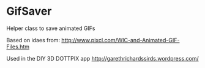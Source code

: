 # GifSaver
Helper class to save animated GIFs

Based on idaes from:
http://www.pixcl.com/WIC-and-Animated-GIF-Files.htm

Used in the DIY 3D DOTTPIX app
http://garethrichardssirds.wordpress.com/
